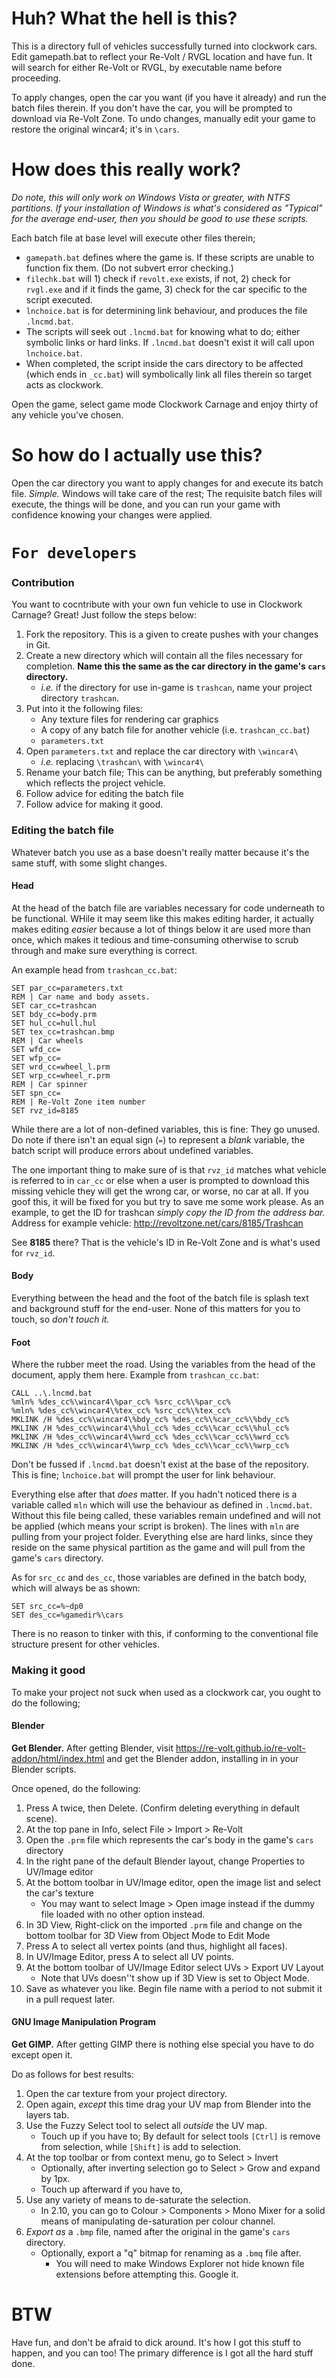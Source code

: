 # Huh? What the hell is this?
This is a directory full of vehicles successfully turned into clockwork cars.
Edit gamepath.bat to reflect your Re-Volt / RVGL location and have fun.
It will search for either Re-Volt or RVGL, by executable name before proceeding.

To apply changes, open the car you want (if you have it already) and run the batch files therein.
If you don't have the car, you will be prompted to download via Re-Volt Zone.
To undo changes, manually edit your game to restore the original wincar4; it's in `\cars`.

# How does this really work?
_Do note, this will only work on Windows Vista or greater, with NTFS partitions. If your installation of Windows is what's considered as "Typical" for the average end-user, then you should be good to use these scripts._

Each batch file at base level will execute other files therein;
* `gamepath.bat` defines where the game is. If these scripts are unable to function fix them. (Do not subvert error checking.)
* `filechk.bat` will 1) check if `revolt.exe` exists, if not, 2) check for `rvgl.exe` and if it finds the game, 3) check for the car specific to the script executed.
* `lnchoice.bat` is for determining link behaviour, and produces the file `.lncmd.bat`.
* The scripts will seek out `.lncmd.bat` for knowing what to do; either symbolic links or hard links. If `.lncmd.bat` doesn't exist it will call upon `lnchoice.bat`.
* When completed, the script inside the cars directory to be affected (which ends in `_cc.bat`) will symbolically link all files therein so target acts as clockwork.

Open the game, select game mode Clockwork Carnage and enjoy thirty of any vehicle you've chosen.

# So how do I actually use this?
Open the car directory you want to apply changes for and execute its batch file. _Simple._ Windows will take care of the rest; The requisite batch files will execute, the things will be done, and you can run your game with confidence knowing your changes were applied.

# `For developers`
### Contribution
You want to cocntribute with your own fun vehicle to use in Clockwork Carnage? Great! Just follow the steps below:

1. Fork the repository. This is a given to create pushes with your changes in Git.
2. Create a new directory which will contain all the files necessary for completion. **Name this the same as the car directory in the game's `cars` directory.**
   * _i.e._ if the directory for use in-game is `trashcan`, name your project directory `trashcan`.
3. Put into it the following files:
   * Any texture files for rendering car graphics
   * A copy of any batch file for another vehicle (i.e. `trashcan_cc.bat`)
   * `parameters.txt`
4. Open `parameters.txt` and replace the car directory with `\wincar4\`
   * _i.e._ replacing `\trashcan\` with `\wincar4\`
5. Rename your batch file; This can be anything, but preferably something which reflects the project vehicle.
6. Follow advice for editing the batch file
7. Follow advice for making it good.

### Editing the batch file
Whatever batch you use as a base doesn't really matter because it's the same stuff, with some slight changes.

#### Head
At the head of the batch file are variables necessary for code underneath to be functional. WHile it may seem like this makes editing harder, it actually makes editing _easier_ because a lot of things below it are used more than once, which makes it tedious and time-consuming otherwise to scrub through and make sure everything is correct.

An example head from `trashcan_cc.bat`:
```
SET par_cc=parameters.txt
REM | Car name and body assets.
SET car_cc=trashcan
SET bdy_cc=body.prm
SET hul_cc=hull.hul
SET tex_cc=trashcan.bmp
REM | Car wheels
SET wfd_cc=
SET wfp_cc=
SET wrd_cc=wheel_l.prm
SET wrp_cc=wheel_r.prm
REM | Car spinner
SET spn_cc=
REM | Re-Volt Zone item number
SET rvz_id=8185
```
While there are a lot of non-defined variables, this is fine: They go unused. Do note if there isn't an equal sign (`=`) to represent a _blank_ variable, the batch script will produce errors about undefined variables.

The one important thing to make sure of is that `rvz_id` matches what vehicle is referred to in `car_cc` or else when a user is prompted to download this missing vehicle they will get the wrong car, or worse, no car at all. If you goof this, it will be fixed for you but try to save me some work please. As an example, to get the ID for trashcan _simply copy the ID from the address bar._ Address for example vehicle:
http://revoltzone.net/cars/8185/Trashcan

See **8185** there? That is the vehicle's ID in Re-Volt Zone and is what's used for `rvz_id`.

#### Body
Everything between the head and the foot of the batch file is splash text and background stuff for the end-user. None of this matters for you to touch, so _don't touch it._

#### Foot
Where the rubber meet the road. Using the variables from the head of the document, apply them here. Example from `trashcan_cc.bat`:
```
CALL ..\.lncmd.bat
%mln% %des_cc%\wincar4\%par_cc% %src_cc%\%par_cc%
%mln% %des_cc%\wincar4\%tex_cc% %src_cc%\%tex_cc%
MKLINK /H %des_cc%\wincar4\%bdy_cc% %des_cc%\%car_cc%\%bdy_cc%
MKLINK /H %des_cc%\wincar4\%hul_cc% %des_cc%\%car_cc%\%hul_cc%
MKLINK /H %des_cc%\wincar4\%wrd_cc% %des_cc%\%car_cc%\%wrd_cc%
MKLINK /H %des_cc%\wincar4\%wrp_cc% %des_cc%\%car_cc%\%wrp_cc%
```
Don't be fussed if `.lncmd.bat` doesn't exist at the base of the repository. This is fine; `lnchoice.bat` will prompt the user for link behaviour.

Everything else after that _does_ matter. If you hadn't noticed there is a variable called `mln` which will use the behaviour as defined in `.lncmd.bat`. Without this file being called, these variables remain undefined and will not be applied (which means your script is broken). The lines with `mln` are pulling from your project folder. Everything else are hard links, since they reside on the same physical partition as the game and will pull from the game's `cars` directory.

As for `src_cc` and `des_cc`, those variables are defined in the batch body, which will always be as shown:
```
SET src_cc=%~dp0
SET des_cc=%gamedir%\cars
```
There is no reason to tinker with this, if conforming to the conventional file structure present for other vehicles.

### Making it good
To make your project not suck when used as a clockwork car, you ought to do the following;

#### Blender
**Get Blender.** After getting Blender, visit https://re-volt.github.io/re-volt-addon/html/index.html and get the Blender addon, installing in in your Blender scripts.

Once opened, do the following:

1. Press A twice, then Delete. (Confirm deleting everything in default scene).
2. At the top pane in Info, select File > Import > Re-Volt
3. Open the `.prm` file which represents the car's body in the game's `cars` directory
4. In the right pane of the default Blender layout, change Properties to UV/Image editor
5. At the bottom toolbar in UV/Image editor, open the image list and select the car's texture
   * You may want to select Image > Open image instead if the dummy file loaded with no other option instead.
5. In 3D View, Right-click on the imported `.prm` file and change on the bottom toolbar for 3D View from Object Mode to Edit Mode
6. Press A to select all vertex points (and thus, highlight all faces).
7. In UV/Image Editor, press A to select all UV points.
8. At the bottom toolbar of UV/Image Editor select UVs > Export UV Layout
   * Note that UVs doesn''t show up if 3D View is set to Object Mode.
9. Save as whatever you like. Begin file name with a period to not submit it in a pull request later.

#### GNU Image Manipulation Program
**Get GIMP.** After getting GIMP there is nothing else special you have to do except open it.

Do as follows for best results:

1. Open the car texture from your project directory.
2. Open again, _except_ this time drag your UV map from Blender into the layers tab.
3. Use the Fuzzy Select tool to select all _outside_ the UV map.
   * Touch up if you have to; By default for select tools `[Ctrl]` is remove from selection, while `[Shift]` is add to selection.
4. At the top toolbar or from context menu, go to Select > Invert
   * Optionally, after inverting selection go to Select > Grow and expand by 1px.
   * Touch up afterward if you have to,
5. Use any variety of means to de-saturate the selection.
   * In 2.10, you can go to Colour > Components > Mono Mixer for a solid means of manipulating de-saturation per colour channel.
6. _Export as_ a `.bmp` file, named after the original in the game's `cars` directory.
   * Optionally, export a "q" bitmap for renaming as a `.bmq` file after.
      * You will need to make Windows Explorer not hide known file extensions before attempting this. Google it.

# BTW
Have fun, and don't be afraid to dick around. It's how I got this stuff to happen, and you can too! The primary difference is I got all the hard stuff done.
